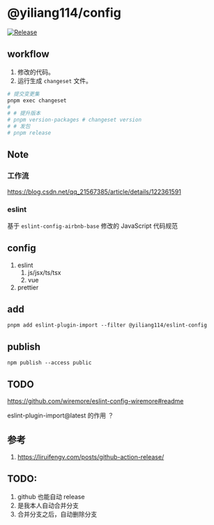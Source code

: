 # @yiliang114/config

[![Release](https://github.com/yiliang114/config/actions/workflows/release.yml/badge.svg?branch=main)](https://github.com/yiliang114/config/actions/workflows/release.yml)

## workflow

1. 修改的代码。
2. 运行生成 `changeset` 文件。

```bash
# 提交变更集
pnpm exec changeset
#
# # 提升版本
# pnpm version-packages # changeset version
# # 发包
# pnpm release
```

## Note

### 工作流

https://blog.csdn.net/qq_21567385/article/details/122361591

### eslint

基于 `eslint-config-airbnb-base` 修改的 JavaScript 代码规范

## config

1. eslint
   1. js/jsx/ts/tsx
   2. vue
2. prettier

## add

```
pnpm add eslint-plugin-import --filter @yiliang114/eslint-config
```

## publish

```
npm publish --access public
```

## TODO

https://github.com/wiremore/eslint-config-wiremore#readme

eslint-plugin-import@latest 的作用 ？

## 参考

1. https://liruifengv.com/posts/github-action-release/

## TODO:

1. github 也能自动 release
2. 是我本人自动合并分支
3. 合并分支之后，自动删除分支
